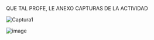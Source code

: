 QUE TAL PROFE, LE ANEXO CAPTURAS DE LA ACTIVIDAD

![Captura1](https://github.com/manuelgm10/Simulacion-Por-Computadora---Manuel-Gama/assets/89044490/afa65160-6754-4c16-a686-071643d104fc)

![image](https://github.com/manuelgm10/Simulacion-Por-Computadora---Manuel-Gama/assets/89044490/5fd9e316-e95c-4fa4-8e6e-df1fb7f03df9)
